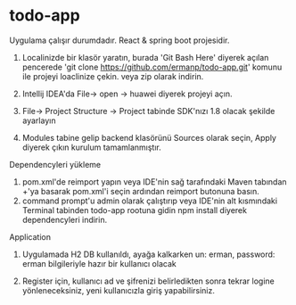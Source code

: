 # todo-app

Uygulama çalışır durumdadır.
React & spring boot projesidir.

1. Localinizde bir klasör yaratın, 
  burada 'Git Bash Here' diyerek açılan pencerede 'git clone https://github.com/ermanp/todo-app.git' komunu ile projeyi loaclinize çekin.
  veya zip olarak indirin.
  
2. Intellij IDEA'da File-> open -> huawei diyerek projeyi açın.

3. File-> Project Structure -> Project tabinde SDK'nızı 1.8 olacak şekilde ayarlayın

4. Modules tabine gelip backend klasörünü Sources olarak seçin, Apply diyerek çıkın kurulum tamamlanmıştır.

Dependencyleri yükleme

1. pom.xml'de reimport yapın veya IDE'nin sağ tarafındaki Maven tabından +'ya basarak pom.xml'i seçin ardından reimport butonuna basın.
2. command prompt'u admin olarak çalıştırıp veya IDE'nin alt kısmındaki Terminal tabinden todo-app rootuna gidin npm install diyerek dependencyleri indirin.

Application

1. Uygulamada H2 DB kullanıldı, ayağa kalkarken un: erman, password: erman bilgileriyle hazır bir kullanıcı olacak

2. Register için, kullanıcı ad ve şifrenizi belirledikten sonra tekrar logine yönleneceksiniz, yeni kullanıcızla giriş yapabilirsiniz.
